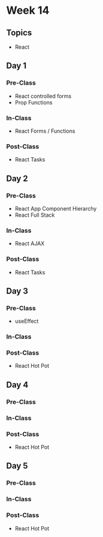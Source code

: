 # Week 14

## Topics

* React

## Day 1

### Pre-Class

* React controlled forms
* Prop Functions

### In-Class

* React Forms / Functions

### Post-Class

* React Tasks

## Day 2

### Pre-Class

* React App Component Hierarchy
* React Full Stack

### In-Class

* React AJAX

### Post-Class

* React Tasks

## Day 3

### Pre-Class

* useEffect

### In-Class

### **Post-Class**

* React Hot Pot

## Day 4

### Pre-Class

### **In-Class**

### **Post-Class**

* React Hot Pot

## Day 5

### Pre-Class

### **In-Class**

### **Post-Class**

* React Hot Pot

### 

